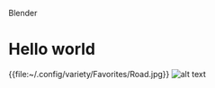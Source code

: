 Blender

# Hello world

{{file:~/.config/variety/Favorites/Road.jpg}}
![alt text](~/.config/variety/Favorites/Road.jpg "Logo Title Text 1")
 
